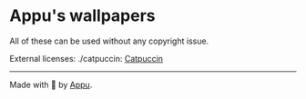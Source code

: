 # Appu's wallpapers

All of these can be used without any copyright issue.

External licenses: ./catpuccin: [Catpuccin](https://github.com/catppuccin/wallpapers)

---

Made with :black_heart: by [Appu](https://appu.ltd).
